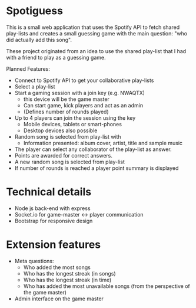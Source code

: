 Spotiguess
==========

This is a small web application that uses the Spotify API
to fetch shared play-lists and creates a small guessing game
with the main question: "who did actually add this song".

These project originated from an idea to use the shared play-list
that I had with a friend to play as a guessing game.

Planned Features:

- Connect to Spotify API to get your collaborative play-lists
- Select a play-list
- Start a gaming session with a join key (e.g. NWAQTX)
    + this device will be the game master
    + Can start game, kick players and act as an admin
    + (Defines number of rounds played)
- Up to 4 players can join the session using the key
    + Mobile devices, tablets or smart-phones
    + Desktop devices also possible
- Random song is selected from play-list with
    + Information presented: album cover, artist, title and sample music
- The player can select any collaborator of the play-list as answer.
- Points are awarded for correct answers.
- A new random song is selected from play-list
- If number of rounds is reached a player point summary is displayed

# Technical details

- Node js back-end with express
- Socket.io for game-master <-> player communication
- Bootstrap for responsive design

# Extension features

- Meta questions:
    + Who added the most songs
    + Who has the longest streak (in songs)
    + Who has the longest streak (in time)
    + Who has added the most unavailable songs (from the perspective of the game master)
- Admin interface on the game master
